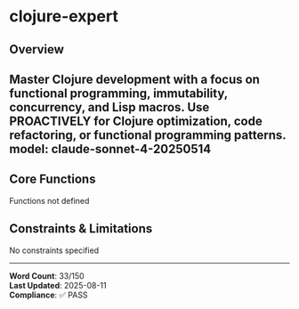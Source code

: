 # clojure-expert

## Overview

Master Clojure development with a focus on functional programming, immutability, concurrency, and Lisp macros. Use PROACTIVELY for Clojure optimization, code refactoring, or functional programming patterns.
model: claude-sonnet-4-20250514
---

## Core Functions

Functions not defined

## Constraints & Limitations

No constraints specified



---
**Word Count**: 33/150  
**Last Updated**: 2025-08-11  
**Compliance**: ✅ PASS